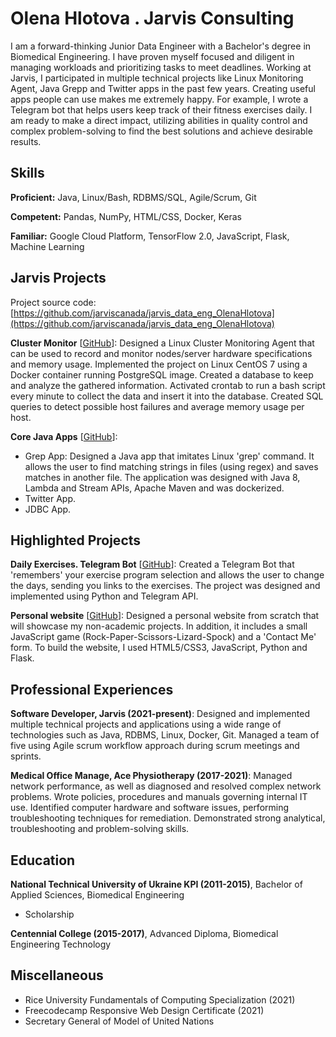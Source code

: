 # Olena Hlotova . Jarvis Consulting

I am a forward-thinking Junior Data Engineer with a Bachelor's degree in Biomedical Engineering. I have proven myself focused and diligent in managing workloads and prioritizing tasks to meet deadlines. Working at Jarvis, I participated in multiple technical projects like Linux Monitoring Agent, Java Grepp and Twitter apps in the past few years. Creating useful apps people can use makes me extremely happy. For example, I wrote a Telegram bot that helps users keep track of their fitness exercises daily. I am ready to make a direct impact, utilizing abilities in quality control and complex problem-solving to find the best solutions and achieve desirable results.

## Skills

**Proficient:** Java, Linux/Bash, RDBMS/SQL, Agile/Scrum, Git

**Competent:** Pandas, NumPy, HTML/CSS, Docker, Keras

**Familiar:** Google Cloud Platform, TensorFlow 2.0, JavaScript, Flask, Machine Learning

## Jarvis Projects

Project source code: [https://github.com/jarviscanada/jarvis_data_eng_OlenaHlotova](https://github.com/jarviscanada/jarvis_data_eng_OlenaHlotova)


**Cluster Monitor** [[GitHub](https://github.com/jarviscanada/jarvis_data_eng_OlenaHlotova/tree/master/linux_sql)]: Designed a Linux Cluster Monitoring Agent that can be used to record and monitor nodes/server hardware specifications and memory usage. Implemented the project on Linux CentOS 7 using a Docker container running PostgreSQL image. Created a database to keep and analyze the gathered information. Activated crontab to run a bash script every minute to collect the data and insert it into the database. Created SQL queries to detect possible host failures and average memory usage per host.

**Core Java Apps** [[GitHub](https://github.com/jarviscanada/jarvis_data_eng_OlenaHlotova/tree/master/core_java)]:
      
  - Grep App: Designed a Java app that imitates Linux 'grep' command. It allows the user to find matching strings in files (using regex) and saves matches in another file. The application was designed with Java 8, Lambda and Stream APIs, Apache Maven and was dockerized.
  - Twitter App.
  - JDBC App.


## Highlighted Projects
**Daily Exercises. Telegram Bot** [[GitHub](https://github.com/olensa/tg_bot)]: Created a Telegram Bot that 'remembers' your exercise program selection and allows the user to change the days, sending you links to the exercises. The project was designed and implemented using Python and Telegram API.

**Personal website** [[GitHub](olensa.ga)]: Designed a personal website from scratch that will showcase my non-academic projects. In addition, it includes a small JavaScript game (Rock-Paper-Scissors-Lizard-Spock) and a 'Contact Me' form. To build the website, I used HTML5/CSS3, JavaScript, Python and Flask.


## Professional Experiences

**Software Developer, Jarvis (2021-present)**: Designed and implemented multiple technical projects and applications using a wide range of technologies such as Java, RDBMS, Linux, Docker, Git. Managed a team of five using Agile scrum workflow approach during scrum meetings and sprints.

**Medical Office Manage, Ace Physiotherapy (2017-2021)**: Managed network performance, as well as diagnosed and resolved complex network problems. Wrote policies, procedures and manuals governing internal IT use. Identified computer hardware and software issues, performing troubleshooting techniques for remediation. Demonstrated strong analytical, troubleshooting and problem-solving skills.


## Education
**National Technical University of Ukraine KPI (2011-2015)**, Bachelor of Applied Sciences, Biomedical Engineering
- Scholarship

**Centennial College (2015-2017)**, Advanced Diploma, Biomedical Engineering Technology


## Miscellaneous
- Rice University Fundamentals of Computing Specialization (2021)
- Freecodecamp Responsive Web Design Certificate (2021)
- Secretary General of Model of United Nations